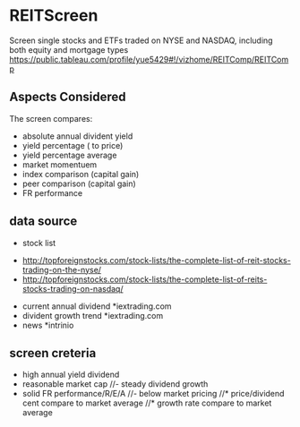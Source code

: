 # REITScreen
Screen single stocks and ETFs traded on NYSE and NASDAQ, including both equity and mortgage types
https://public.tableau.com/profile/yue5429#!/vizhome/REITComp/REITComp

## Aspects Considered
The screen compares:
- absolute annual divident yield
- yield percentage ( to price)
- yield percentage average
- market momentuem
- index comparison (capital gain)
- peer comparison (capital gain)
- FR performance

## data source 
- stock list
* http://topforeignstocks.com/stock-lists/the-complete-list-of-reit-stocks-trading-on-the-nyse/
* http://topforeignstocks.com/stock-lists/the-complete-list-of-reits-stocks-trading-on-nasdaq/
- current annual dividend
*iextrading.com
- divident growth trend
*iextrading.com
- news
*intrinio

## screen creteria
- high annual yield dividend
- reasonable market cap
//- steady dividend growth
- solid FR performance/R/E/A
//- below market pricing
//* price/dividend cent compare to market average
//* growth rate compare to market average

